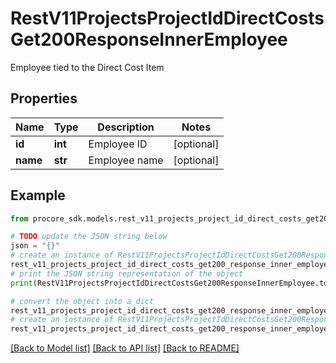 # RestV11ProjectsProjectIdDirectCostsGet200ResponseInnerEmployee

Employee tied to the Direct Cost Item

## Properties

Name | Type | Description | Notes
------------ | ------------- | ------------- | -------------
**id** | **int** | Employee ID | [optional] 
**name** | **str** | Employee name | [optional] 

## Example

```python
from procore_sdk.models.rest_v11_projects_project_id_direct_costs_get200_response_inner_employee import RestV11ProjectsProjectIdDirectCostsGet200ResponseInnerEmployee

# TODO update the JSON string below
json = "{}"
# create an instance of RestV11ProjectsProjectIdDirectCostsGet200ResponseInnerEmployee from a JSON string
rest_v11_projects_project_id_direct_costs_get200_response_inner_employee_instance = RestV11ProjectsProjectIdDirectCostsGet200ResponseInnerEmployee.from_json(json)
# print the JSON string representation of the object
print(RestV11ProjectsProjectIdDirectCostsGet200ResponseInnerEmployee.to_json())

# convert the object into a dict
rest_v11_projects_project_id_direct_costs_get200_response_inner_employee_dict = rest_v11_projects_project_id_direct_costs_get200_response_inner_employee_instance.to_dict()
# create an instance of RestV11ProjectsProjectIdDirectCostsGet200ResponseInnerEmployee from a dict
rest_v11_projects_project_id_direct_costs_get200_response_inner_employee_from_dict = RestV11ProjectsProjectIdDirectCostsGet200ResponseInnerEmployee.from_dict(rest_v11_projects_project_id_direct_costs_get200_response_inner_employee_dict)
```
[[Back to Model list]](../README.md#documentation-for-models) [[Back to API list]](../README.md#documentation-for-api-endpoints) [[Back to README]](../README.md)


